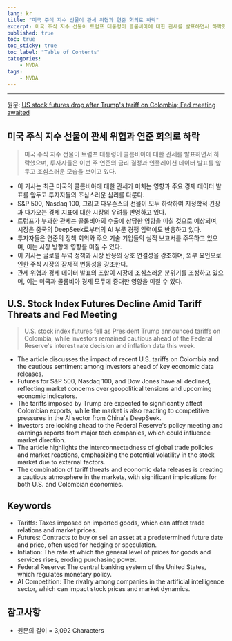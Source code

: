 ```yaml
---
lang: kr
title: "미국 주식 지수 선물이 관세 위협과 연준 회의로 하락"
excerpt: 미국 주식 지수 선물이 트럼프 대통령이 콜롬비아에 대한 관세를 발표하면서 하락했으며, 투자자들은 이번 주 연준의 금리 결정과 인플레이션 데이터 발표를 앞두고 조심스러운 모습을 보이고 있다.
published: true
toc: true
toc_sticky: true
toc_label: "Table of Contents"
categories:
    - NVDA
tags:
    - NVDA
---
```


---

  원문: [US stock futures drop after Trump's tariff on Colombia; Fed meeting awaited](https://www.investing.com/news/stock-market-news/us-stock-futures-drop-after-trumps-tariff-on-colombia-fed-meeting-awaited-3831002)

## 미국 주식 지수 선물이 관세 위협과 연준 회의로 하락

> 미국 주식 지수 선물이 트럼프 대통령이 콜롬비아에 대한 관세를 발표하면서 하락했으며, 투자자들은 이번 주 연준의 금리 결정과 인플레이션 데이터 발표를 앞두고 조심스러운 모습을 보이고 있다.


- 이 기사는 최근 미국의 콜롬비아에 대한 관세가 미치는 영향과 주요 경제 데이터 발표를 앞두고 투자자들의 조심스러운 심리를 다룬다.
- S&P 500, Nasdaq 100, 그리고 다우존스의 선물이 모두 하락하여 지정학적 긴장과 다가오는 경제 지표에 대한 시장의 우려를 반영하고 있다.
- 트럼프가 부과한 관세는 콜롬비아의 수출에 상당한 영향을 미칠 것으로 예상되며, 시장은 중국의 DeepSeek로부터의 AI 부문 경쟁 압력에도 반응하고 있다.
- 투자자들은 연준의 정책 회의와 주요 기술 기업들의 실적 보고서를 주목하고 있으며, 이는 시장 방향에 영향을 미칠 수 있다.
- 이 기사는 글로벌 무역 정책과 시장 반응의 상호 연결성을 강조하며, 외부 요인으로 인한 주식 시장의 잠재적 변동성을 강조한다.
- 관세 위협과 경제 데이터 발표의 조합이 시장에 조심스러운 분위기를 조성하고 있으며, 이는 미국과 콜롬비아 경제 모두에 중대한 영향을 미칠 수 있다.

## U.S. Stock Index Futures Decline Amid Tariff Threats and Fed Meeting

> U.S. stock index futures fell as President Trump announced tariffs on Colombia, while investors remained cautious ahead of the Federal Reserve's interest rate decision and inflation data this week.


- The article discusses the impact of recent U.S. tariffs on Colombia and the cautious sentiment among investors ahead of key economic data releases.
- Futures for S&P 500, Nasdaq 100, and Dow Jones have all declined, reflecting market concerns over geopolitical tensions and upcoming economic indicators.
- The tariffs imposed by Trump are expected to significantly affect Colombian exports, while the market is also reacting to competitive pressures in the AI sector from China's DeepSeek.
- Investors are looking ahead to the Federal Reserve's policy meeting and earnings reports from major tech companies, which could influence market direction.
- The article highlights the interconnectedness of global trade policies and market reactions, emphasizing the potential volatility in the stock market due to external factors.
- The combination of tariff threats and economic data releases is creating a cautious atmosphere in the markets, with significant implications for both U.S. and Colombian economies.

## Keywords

- Tariffs: Taxes imposed on imported goods, which can affect trade relations and market prices.
- Futures: Contracts to buy or sell an asset at a predetermined future date and price, often used for hedging or speculation.
- Inflation: The rate at which the general level of prices for goods and services rises, eroding purchasing power.
- Federal Reserve: The central banking system of the United States, which regulates monetary policy.
- AI Competition: The rivalry among companies in the artificial intelligence sector, which can impact stock prices and market dynamics.

## 참고사항

- 원문의 길이 = 3,092 Characters

